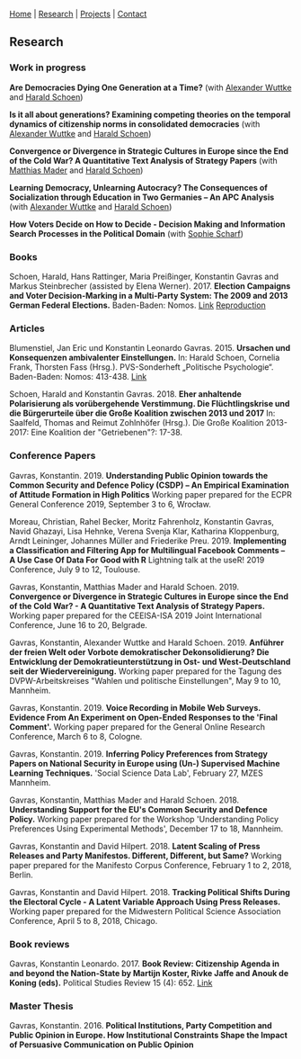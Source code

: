 [Home](https://kostagav.github.io/) | [Research](https://kostagav.github.io/research) | [Projects](https://kostagav.github.io/projects) | [Contact](https://kostagav.github.io/contact)

## Research

### Work in progress

**Are Democracies Dying One Generation at a Time?** (with [Alexander Wuttke](http://www.alexander-wuttke.de/) and [Harald Schoen](http://lspwpp.sowi.uni-mannheim.de/team/lehrstuhlinhaber/))

**Is it all about generations? Examining competing theories on the temporal dynamics of citizenship norms in consolidated democracies** (with [Alexander Wuttke](http://www.alexander-wuttke.de/) and [Harald Schoen](http://lspwpp.sowi.uni-mannheim.de/team/lehrstuhlinhaber/))

**Convergence or Divergence in Strategic Cultures in Europe since the End of the Cold War? A Quantitative Text Analysis of Strategy Papers** (with [Matthias Mader](https://www.sowi.uni-mannheim.de/schoen/team/akademische-mitarbeiterinnen-und-mitarbeiter/mader-matthias-dr/) and [Harald Schoen](http://lspwpp.sowi.uni-mannheim.de/team/lehrstuhlinhaber/))

**Learning Democracy, Unlearning Autocracy? The Consequences of Socialization through Education in Two Germanies – An APC Analysis** (with [Alexander Wuttke](http://www.alexander-wuttke.de/) and [Harald Schoen](http://lspwpp.sowi.uni-mannheim.de/team/lehrstuhlinhaber/))

**How Voters Decide on How to Decide - Decision Making and Information Search Processes in the Political Domain** (with [Sophie Scharf](http://cognition.uni-mannheim.de/mitarbeiter/m_sc_sophie_scharf/))

### Books

Schoen, Harald, Hans Rattinger, Maria Preißinger, Konstantin Gavras and  Markus  Steinbrecher (assisted by Elena Werner). 2017. **Election Campaigns and Voter Decision-Marking in a Multi-Party System: The 2009 and 2013 German Federal Elections.** Baden-Baden: Nomos. [Link](https://www.nomos-elibrary.de/10.5771/9783845254418-418/ursachen-und-konsequenzen-ambivalenter-einstellungen) [Reproduction](http://lspwpp.sowi.uni-mannheim.de/team/lehrstuhlinhaber/Monographien/Reproduction.zip)

### Articles

Blumenstiel, Jan Eric und Konstantin Leonardo Gavras. 2015. **Ursachen und Konsequenzen ambivalenter Einstellungen.** In: Harald Schoen, Cornelia Frank, Thorsten Fass (Hrsg.). PVS-Sonderheft „Politische Psychologie“. Baden-Baden: Nomos: 413-438. [Link](https://www.nomos-elibrary.de/10.5771/9783845273228/election-campaigns-and-voter-decision-making-in-a-multi-party-system) 

Schoen, Harald and Konstantin Gavras. 2018. **Eher anhaltende Polarisierung als vorübergehende Verstimmung. Die Flüchtlingskrise und die Bürgerurteile über die Große Koalition zwischen 2013 und 2017** In: Saalfeld, Thomas and Reimut Zohlnhöfer (Hrsg.). Die Große Koalition 2013-2017: Eine Koalition der "Getriebenen"?: 17-38.

### Conference Papers

Gavras, Konstantin. 2019. **Understanding Public Opinion towards the Common Security and Defence Policy (CSDP) – An Empirical Examination of Attitude Formation in High Politics** Working paper prepared for the ECPR General Conference 2019, September 3 to 6, Wrocław.

Moreau, Christian, Rahel Becker, Moritz Fahrenholz, Konstantin Gavras, Navid Ghazayi, Lisa Hehnke, Verena Svenja Klar, Katharina Kloppenburg, Arndt Leininger, Johannes Müller and Friederike Preu. 2019. **Implementing a Classification and Filtering App for Multilingual Facebook Comments – A Use Case Of Data For Good with R** Lightning talk at the useR! 2019 Conference, July 9 to 12, Toulouse.

Gavras, Konstantin, Matthias Mader and Harald Schoen. 2019. **Convergence or Divergence in Strategic Cultures in Europe since the End of the Cold War? - A Quantitative Text Analysis of Strategy Papers.** Working paper prepared for the CEEISA-ISA 2019 Joint International Conference, June 16 to 20, Belgrade.

Gavras, Konstantin, Alexander Wuttke and Harald Schoen. 2019. **Anführer der freien Welt oder Vorbote demokratischer Dekonsolidierung? Die Entwicklung der Demokratieunterstützung in Ost- und West-Deutschland seit der Wiedervereinigung.** Working paper prepared for the Tagung des DVPW-Arbeitskreises "Wahlen und politische Einstellungen", May 9 to 10, Mannheim.

Gavras, Konstantin. 2019. **Voice Recording in Mobile Web Surveys. Evidence From An Experiment on Open-Ended Responses to the 'Final Comment'.** Working paper prepared for the General Online Research Conference, March 6 to 8, Cologne.

Gavras, Konstantin. 2019. **Inferring Policy Preferences from Strategy Papers on National Security in Europe using (Un-) Supervised Machine Learning Techniques.** 'Social Science Data Lab', February 27, MZES Mannheim.

Gavras, Konstantin, Matthias Mader and Harald Schoen. 2018. **Understanding Support for the EU's Common Security and Defence Policy.** Working paper prepared for the Workshop 'Understanding Policy Preferences Using Experimental Methods', December 17 to 18, Mannheim.

Gavras, Konstantin and David Hilpert. 2018. **Latent Scaling of Press Releases and Party Manifestos. Different, Different, but Same?** Working paper prepared for the Manifesto Corpus Conference, February 1 to 2, 2018, Berlin. 

Gavras, Konstantin and David Hilpert. 2018. **Tracking Political Shifts During the Electoral Cycle - A Latent Variable Approach Using Press Releases.** Working paper prepared for the Midwestern Political Science Association Conference, April 5 to 8, 2018, Chicago.

### Book reviews

Gavras, Konstantin Leonardo. 2017. **Book Review: Citizenship Agenda in and beyond the Nation-State by Martijn Koster, Rivke Jaffe and Anouk de Koning (eds).** Political Studies Review 15 (4): 652. [Link](http://journals.sagepub.com/doi/abs/10.1177/1478929917720411)

### Master Thesis

Gavras, Konstantin. 2016. **Political Institutions, Party Competition and Public Opinion in Europe. How Institutional Constraints Shape the Impact of Persuasive Communication on Public Opinion**

